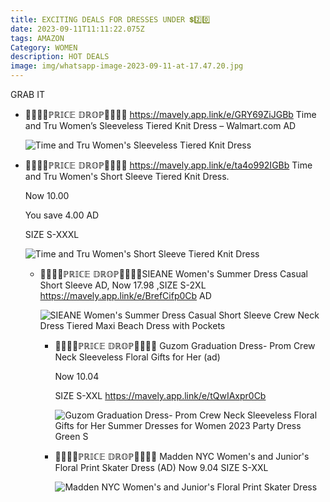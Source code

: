 ```yaml
---
title: EXCITING DEALS FOR DRESSES UNDER 💲2️⃣0️⃣
date: 2023-09-11T11:11:22.075Z
tags: AMAZON
Category: WOMEN
description: HOT DEALS
image: img/whatsapp-image-2023-09-11-at-17.47.20.jpg
---
```

G﻿RAB IT

* 🏃‍♀🏃‍♀ℙℝ𝕀ℂ𝔼 𝔻ℝ𝕆ℙ🏃‍♀🏃‍♀
  https://mavely.app.link/e/GRY69ZiJGBb
  Time and Tru Women’s Sleeveless Tiered Knit Dress – Walmart.com
  AD<!--StartFragment-->

  ![Time and Tru Women's Sleeveless Tiered Knit Dress](https://i5.walmartimages.com/seo/Time-and-Tru-Women-s-Sleeveless-Tiered-Knit-Dress_7667a97a-9c81-474f-a13c-739cf788120d.414b009822df4bcbd92b8551a80e104b.jpeg?odnHeight=2000&odnWidth=2000&odnBg=FFFFFF)
* 🏃‍♀🏃‍♀ℙℝ𝕀ℂ𝔼 𝔻ℝ𝕆ℙ🏃‍♀🏃‍♀
  https://mavely.app.link/e/ta4o992IGBb
  Time and Tru Women's Short Sleeve Tiered Knit Dress.<!--StartFragment-->

  Now 10.00

  You save 4.00 AD

  S﻿IZE S-XXXL<!--StartFragment-->

  ![Time and Tru Women's Short Sleeve Tiered Knit Dress](https://i5.walmartimages.com/seo/Time-and-Tru-Women-s-Short-Sleeve-Tiered-Knit-Dress_1d04fe9e-dbff-4ee4-a953-8ed62f509695.eedd5491447cba9c2be71c72215400c9.jpeg?odnHeight=2000&odnWidth=2000&odnBg=FFFFFF)

  * 🏃‍♀🏃‍♀ℙℝ𝕀ℂ𝔼 𝔻ℝ𝕆ℙ🏃‍♀🏃‍♀SIEANE Women's Summer Dress Casual Short Sleeve AD, Now 17.98  ,SIZE S-2XL 
    https://mavely.app.link/e/BrefCifp0Cb  AD<!--StartFragment-->

    ![SIEANE Women's Summer Dress Casual Short Sleeve Crew Neck Dress Tiered Maxi Beach Dress with Pockets](https://i5.walmartimages.com/seo/SIEANE-Women-s-Summer-Dress-Casual-Short-Sleeve-Crew-Neck-Dress-Tiered-Maxi-Beach-Dress-with-Pockets_a4e34c76-8d4c-4b27-b9b2-1c9893e96c6b.3a5c36f2bf00979ee6b066cfa16b8c71.jpeg?odnHeight=2000&odnWidth=2000&odnBg=FFFFFF)

    * 🏃‍♀🏃‍♀ℙℝ𝕀ℂ𝔼 𝔻ℝ𝕆ℙ🏃‍♀🏃‍♀ Guzom Graduation Dress- Prom Crew Neck Sleeveless Floral Gifts for Her (ad)

      Now 10.04

      S﻿IZE S-XXL  https://mavely.app.link/e/tQwIAxpr0Cb <!--StartFragment-->

      ![Guzom Graduation Dress- Prom Crew Neck Sleeveless Floral Gifts for Her Summer Dresses for Women 2023 Party Dress Green S](https://i5.walmartimages.com/asr/2da019bd-1999-4379-a63f-58715be0dd75.a644a2f8a45f6d9c1731d12d4be0a4fa.jpeg?odnHeight=2000&odnWidth=2000&odnBg=FFFFFF)
    * 🏃‍♀🏃‍♀ℙℝ𝕀ℂ𝔼 𝔻ℝ𝕆ℙ🏃‍♀🏃‍♀ Madden NYC Women's and Junior's Floral Print Skater Dress  (AD) Now 9.04 SIZE S-XXL<!--StartFragment-->

      ![Madden NYC Women's and Junior's Floral Print Skater Dress](https://i5.walmartimages.com/seo/Madden-NYC-Women-s-and-Junior-s-Floral-Print-Skater-Dress_7cca153b-2656-498a-be8a-cbcf64aceab7.0b729417873675ebbe4382a287129241.jpeg?odnHeight=2000&odnWidth=2000&odnBg=FFFFFF)
